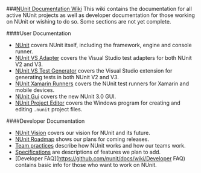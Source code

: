 ###[NUnit Documentation Wiki](https://github.com/nunit/docs/wiki)
This wiki contains the documentation for all active NUnit projects as well as developer documentation for those working on NUnit or wishing to do so. Some sections are not yet complete.

####User Documentation
 * [NUnit](https://github.com/nunit/docs/wiki/NUnit-Documentation) covers NUnit itself, including the framework, engine and console runner.
 * [NUnit VS Adapter](https://github.com/nunit/docs/wiki/Visual-Studio-Test-Adapter) covers the Visual Studio test adapters for both NUnit V2 and V3.
 * [NUnit VS Test Generator](https://github.com/nunit/docs/wiki/Visual-Studio-Test-Generator) covers the Visual Studio extension for generating tests in both NUnit V2 and V3.
 * [NUnit Xamarin Runners](https://github.com/nunit/docs/wiki/NUnit-Xamarin-Runners) covers the NUnit test runners for Xamarin and mobile devices.
 * [NUnit Gui](https://github.com/nunit/docs/wiki/NUnit-Gui) covers the new NUnit 3.0 GUI.
 * [NUnit Project Editor](https://github.com/nunit/docs/wiki/Project-Editor) covers the Windows program for creating and editing `.nunit` project files.


####Developer Documentation
 * [NUnit Vision](https://github.com/nunit/docs/wiki/NUnit-Vision) covers our vision for NUnit and its future.
 * [NUnit Roadmap](https://github.com/nunit/docs/wiki/NUnit-Roadmap) shows our plans for coming releases.
 * [Team practices](https://github.com/nunit/docs/wiki/Team-Practices) describe how NUnit works and how our teams work.
 * [Specifications](https://github.com/nunit/docs/wiki/Specifications) are descriptions of features we plan to add.
 * [Developer FAQ](https://github.com/nunit/docs/wiki/Developer FAQ) contains basic info for those who want to work on NUnit.
